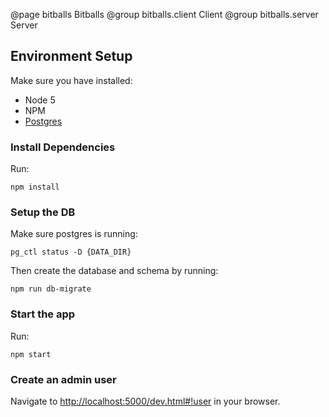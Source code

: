 @page bitballs Bitballs
@group bitballs.client Client
@group bitballs.server Server


## Environment Setup

Make sure you have installed:

- Node 5
- NPM
- [Postgres](http://www.postgresql.org/)


### Install Dependencies

Run:

```
npm install
```

### Setup the DB

Make sure postgres is running:

```
pg_ctl status -D {DATA_DIR}
```

Then create the database and schema by running:

```
npm run db-migrate
```

### Start the app

Run:

```
npm start
```

### Create an admin user

Navigate to [http://localhost:5000/dev.html#!user](http://localhost:5000/dev.html#!user) in your browser.

